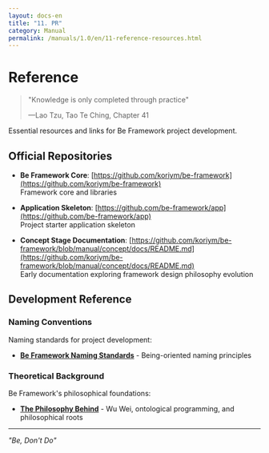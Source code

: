 ```yaml
---
layout: docs-en
title: "11. PR"
category: Manual
permalink: /manuals/1.0/en/11-reference-resources.html
---
```


# Reference

> "Knowledge is only completed through practice"
> 
> —Lao Tzu, Tao Te Ching, Chapter 41

Essential resources and links for Be Framework project development.

## Official Repositories

- **Be Framework Core**: [https://github.com/koriym/be-framework](https://github.com/koriym/be-framework)  
  Framework core and libraries

- **Application Skeleton**: [https://github.com/be-framework/app](https://github.com/be-framework/app)  
  Project starter application skeleton

- **Concept Stage Documentation**: [https://github.com/koriym/be-framework/blob/manual/concept/docs/README.md](https://github.com/koriym/be-framework/blob/manual/concept/docs/README.md)  
  Early documentation exploring framework design philosophy evolution

## Development Reference

### Naming Conventions
Naming standards for project development:
- [**Be Framework Naming Standards**](convention/naming-standards.html) - Being-oriented naming principles

### Theoretical Background
Be Framework's philosophical foundations:
- [**The Philosophy Behind**](12-philosophy-behind.html) - Wu Wei, ontological programming, and philosophical roots

---

*"Be, Don't Do"*

